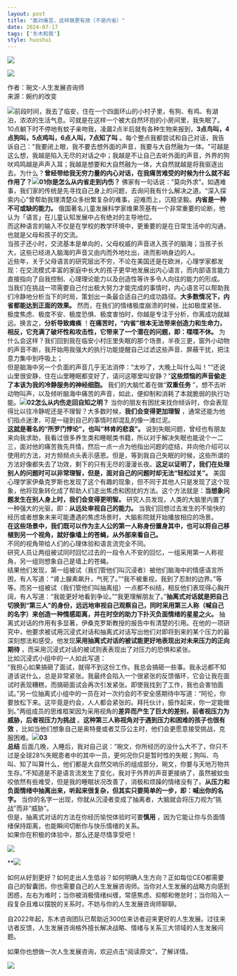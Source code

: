 ```yaml
---
layout: post
title: "面对痛苦，这样做更有效（不是内省）"
date: 2024-07-17
tags: ['东木和我']
style: huoshui
---
```


![](/assets/post_images/2024-07-17-17319183491370.09678022745703108.jpeg)



![](/assets/post_images/2024-07-17-17319183539790.4842119299444869.png)

作者：琬文-人生发展咨询师  
来源：婉约的改变

  
  
![](/assets/post_images/2024-07-17-17319183492410.8287403776582098.jpeg)前段时间，我去了临安，住在一个四面环山的小村子里，有狗、有鸡、有湖泊，浓浓的生活气息。可就是在这样一个被大自然环抱的小房间里，我失眠了。10点躺下时不停地有蚊子亲吻我，凌晨2点半后就有各种生物来报到，**3点鸟叫，4点狗叫，5点鸡叫，6点人叫，7点知了叫**
。每个整点我都尝试和自己对话，我告诉自己："我要闭上眼，我不要去想外面的声音，我要与大自然融为一体。"可越是这么想，我越是陷入无尽的对话之中；我越是不让自己去听外面的声音，外界的狗吠鸡鸣越是声声入耳；我越是想要和大自然融为一体，大自然就越是将我驱逐出去。为什么？**曾经带给我无穷力量的内心对话，在我痛苦难受的时候为什么就不起作用了？**![](/assets/post_images/2024-07-17-17319183540960.8923825186158036.jpeg)**01你是怎么从内省走到内伤？**
佛家有一句话说：“莫向外求”。如遇难事，我们家的传统是先寻找自己身上的问题，去询问我有什么解决之道。“深入探索内心”曾帮助我理清楚众多纷繁复杂的难事，迎难而上，沉稳坚毅。**内省是一种不可或缺的能力。**
俄国著名儿童发展科学家维果茨基有一个非常重要的论断，他认为「语言」在儿童认知发展中占有绝对的主导地位。  
而这种语言的输入不仅是在学校的教学环境中，更重要的是在日常生活中的沟通，也就是父母和孩子的交流。  
当孩子还小时，交流基本是单向的，父母权威的声音进入孩子的脑海；当孩子长大，这些已经进入脑海的声音又由内而外地吐出，进而影响身边的人。  
近些年，关于父母语言的研究层出不穷，不论在美国还是在欧洲，心理学家都发现：在交流模式丰富的家庭中长大的孩子更早地发展出内心语言，而内部语言能力直接指向了自我控制、心理理论能力以及创造性等许多令人向往的能力的形成。  
当我们在挑战一项需要自己付出极大努力才能完成的事情时，内心语言可以帮助我们冷静地分析当下的时局，策划出一条最合适自己的成功路径。**大多数情况下，内省都能达到正面的效果。**
然而，在我们的情绪极度崩溃的时候，比如极度紧张、极度焦虑、极度不安、极度恐惧、极度害怕时，你越是专注于分析，你离成功就越远。换言之，**分析导致瘫痪**
！**在痛苦时，“内省”根本无法带来创造力和生命力，相反，它充满了破坏性和攻击性，它带来了一个潜在的问题，即：喋喋不休。**
为什么会这样？我们回到我在临安小村庄里失眠的那个场景，半夜三更，窗外小动物的声音不断，我开始用我强大的执行功能提醒自己过滤这些声音、屏蔽干扰，把注意力集中到呼吸上；  
但是脑海中另一个负面的声音几乎无法消停：“太吵了，大晚上叫什么叫！”“还说山里很安静，住在山里睡眠都变好了，请问这哪里叫安静？”**这些烦恼的声音偷走了本该为我的冷静服务的神经细胞。**
我们的大脑忙着在做“**双重任务**
”，想不去听动物叫声，以及倾听脑海中痛苦的声音，如此，便抑制和消耗了本就脆弱的执行功能。![](/assets/post_images/2024-07-17-17319183540940.1532082804161068.jpeg)**02怎么从内伤走回自知之明？**
当你的朋友有困扰来找你倾诉时，你会表现得比以往冷静呢还是不理智？大多数时候，**我们会变得更加理智**
，通常还能为他们指点迷津，可是一碰到自己的事情时却混乱的像一滩烂泥。  
**这就是著名的“所罗门悖论”，也叫“林肯的悲哀”。**
说到失眠问题，曾经也有朋友来向我求助，我看过很多养生类和睡眠类书籍，所以对于解决失眠也能说个一二三，面对他的痛苦我先共情，然后一点一点为他指出问题的症结，并向他介绍可以使用的方法，对方频频点头表示感恩。但是，等到我自己失眠的时候，这些所谓的方法好像都失去了功效，剩下的只有无尽的漫漫长夜。**这足以证明了，我们在处理别人的问题时可以非常理智，但是，面对自己的问题时却无法“轻松过关”。**
美国心理学家伊桑克罗斯也发现了这个有趣的现象，但不同于其他人只是发现了这个现象，他将现象转化成了帮助人们走出焦虑和困扰的方法。这个方法就是：**当想象问题发生在别人身上时，我们会变得更明智。**
研究人员发现，人类的大脑里内置了一种强大的光驱，即：**从远处审视自己的能力。**
当我们回想过去发生的不愉快的经历或者想象未来可能遭遇的焦虑场景时，大脑影院就开始播放相应的场景。  
**在这些场景中，我们既可以作为主人公的第一人称身份置身其中，也可以将自己移植到另一个视角，就好像墙上的苍蝇，从外部来看自己。**  
不同的视角带给人们的心理体验和语言流完全不同。  
研究人员让两组被试同时回忆过去的一段令人不安的回忆，一组采用第一人称视角，另一组则想象自己是墙上的苍蝇。  
结果他们发现，第一组被试（我们管他们叫沉浸者）被他们脑海中的情感语言所困，有人写道：“肾上腺素飙升，气死了。”“我不被重视，我到了忍耐的边界。”等等。而另一组被试（我们管他们叫抽离组）一点都不纠结，相反他们表现得心胸开阔，有人写道：“我能更好地看到争论。”“我更理解朋友了。”**抽离式对话就是把自己切换到“第三人”的身份，远远地审视自己观察自己，同时采用第三人称（喊自己的名字）来创造一种情感距离，并在时空的助力下扑灭负面情绪的星星之火。**
抽离式对话的作用有多显著，伊桑克罗斯教授的报告中有清楚的引用。在他的一项研究中，他要求被试用沉浸式对话和抽离式对话写出他们对即将到来的某个压力的最深刻想法和感受。他发现**采用抽离式对话的被试能更好地表现出对未来压力的正向期待**
，而采用沉浸式对话的被试则表表现出了对压力的恐惧和紧张。  
比如沉浸式小组中的一人如此写道：  
“我担心如果搞砸了面试，就得不到这份工作。我总会搞砸一些事。我永远都不知道该说什么，总是非常紧张。我最终会陷入一个很紧张的反馈循环，它会让我在面试时表现糟糕，而搞砸面试会再次引发紧张。即使我找到了工作，我也会害怕面试。”另一位抽离式小组中的一员在对一次约会的不安全感期待中写道：“阿伦，你要放松下来。这毕竟是约会，人人都会紧张的。拜托伙计，振作起来，你一定能做到。”两组成员的思维框架因为采用视角的**差异而产生了巨大的差别，前者视压力为威胁，后者视压力为挑战**
。**这种第三人称视角对于遇到压力和困难的孩子也很有效**
，比如当他们想象自己是奥特曼或者艾莎公主时，他们会更愿意接受挑战，克服困难。![](/assets/post_images/2024-07-17-17319183540460.9487419580734153.jpeg)**03**  
**总结**
后面几晚，入睡后，我对自己说：“琬文，你所经历的没什么大不了，你只不过是全球28%失眠患者中的其中一员，更何况你只是暂时性的失眠；狗叫、鸟叫、知了叫算什么，他们都是大自然交响乐的组成部分，琬文，你要与天地万物共生存。”不知道是不是语言流发生了变化，我对于外界的声音更接纳了，虽然被蚊虫咬依然有些难受，但是我的睡眠状况改善了，消极和烦躁的情绪没有了。**从压力和负面情绪中抽离出来，听起来很复杂，但其实只要简单的一步，即：喊出你的名字。**
当你的名字一出现，你就从沉浸者变成了抽离者，大脑就会将压力视为“挑战”而非“威胁”。  
但是，抽离式对话的方法在你经历愉悦体验时可要**慎用** ，因为它能让你与负面情绪保持距离，也能瞬间切断你与快乐情绪的关系。  
如果你在积极的体验中，那么还是尽情享受吧！  

![](/assets/post_images/2024-07-17-17319183540610.8797441013798313.png)

**[![](/assets/post_images/2024-07-17-17319183494000.5096748712415693.png)](https://mp.weixin.qq.com/s?__biz=MzkyNTY0NTMzNQ==&mid=2247488788&idx=2&sn=08e8feca3158e3352bce53d228e83535&scene=21#wechat_redirect)  
  

如何从好到更好？如何走出人生低谷？如何明确人生方向？正如每位CEO都需要自己的智囊团，你也需要自己的人生发展咨询师。当你对人生发展的战略方向感到困惑，左右为难时；当你被消极情绪纠缠，常感焦虑、抑郁和倦怠时；当你陷入一段复杂且难以摆脱的关系时，不妨与你的人生发展咨询师聊聊。

自2022年起，东木咨询团队已帮助近300位来访者迎来更好的人生发展。过往来访者反馈，人生发展咨询格外擅长解决战略、情绪与关系三大领域的人生发展问题。

如果你也想做一次人生发展咨询，欢迎点击“阅读原文”，了解详情。

![](/assets/post_images/2024-07-17-17319183491960.896910336014606.gif)
